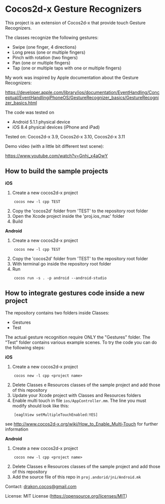 Cocos2d-x Gesture Recognizers
=============================

This project is an extension of Cocos2d-x that provide touch Gesture Recognizers.

The classes recognize the following gestures:

- Swipe (one finger, 4 directions)
- Long press (one or multiple fingers)
- Pinch with rotation (two fingers)
- Pan (one or multiple fingers)
- Tap (one or multiple taps with one or multiple fingers)

My work was inspired by Apple documentation about the Gesture Recognizers:

https://developer.apple.com/library/ios/documentation/EventHandling/Conceptual/EventHandlingiPhoneOS/GestureRecognizer_basics/GestureRecognizer_basics.html

The code was tested on
- Android 5.1.1 physical device
- iOS 8.4 physical devices (iPhone and iPad)

Tested on: Cocos2d-x 3.9, Cocos2d-x 3.10, Cocos2d-x 3.11

Demo video (with a little bit different test scene):

https://www.youtube.com/watch?v=Gnhj_x4aOwY

How to build the sample projects
----------

**iOS**

1. Create a new cocos2d-x project
```
	cocos new -l cpp TEST
```

2. Copy the 'cocos2d' folder from 'TEST' to the repository root folder
3. Open the Xcode project inside the 'proj.ios_mac' folder
4. Build

**Android**

1. Create a new cocos2d-x project
```
	cocos new -l cpp TEST
```

2. Copy the 'cocos2d' folder from 'TEST' to the repository root folder
3. With terminal go inside the repository root folder
4. Run
```
	cocos run -s . -p android --android-studio
```


How to integrate gestures code inside a new project
----------

The repository contains two folders inside Classes:
- Gestures
- Test

The actual gesture recognition require ONLY the "Gestures" folder.
The "Test" folder contains various example scenes.
To try the code you can do the following steps:

**iOS**

1. Create a new cocos2d-x project
```
	cocos new -l cpp <project name>
```

2. Delete Classes e Resources classes of the sample project and add those of this repository
3. Update your Xcode project with Classes and Resources folders
4. Enable multi touch in file `ios/AppController.mm`. The line you must modify should look like this:
```
	[eaglView setMultipleTouchEnabled:YES]
```

   see http://www.cocos2d-x.org/wiki/How_to_Enable_Multi-Touch for further information


**Android**

1. Create a new cocos2d-x project
```
	cocos new -l cpp <project name>
```

2. Delete Classes e Resources classes of the sample project and add those of this repository
3. Add the source file of this repo in `proj.andorid/jni/Android.mk`

Contact: drakon.cocos@gmail.com

License: MIT License (https://opensource.org/licenses/MIT)
